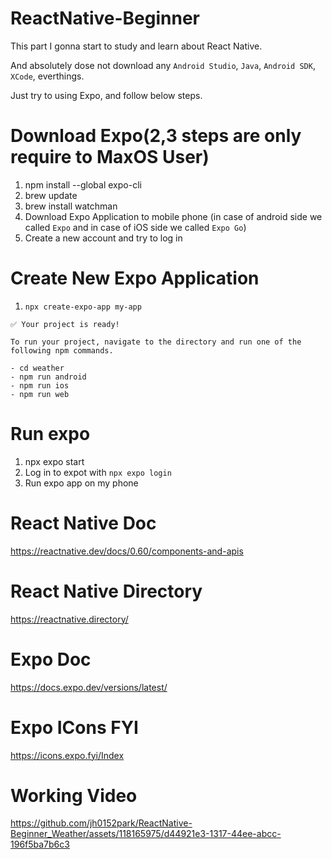 # ReactNative-Beginner

This part I gonna start to study and learn about React Native.

And absolutely dose not download any `Android Studio`, `Java`, `Android SDK`, `XCode`, everthings.

Just try to using Expo, and follow below steps.

# Download Expo(2,3 steps are only require to MaxOS User)

1. npm install --global expo-cli
2. brew update
3. brew install watchman
4. Download Expo Application to mobile phone (in case of android side we called `Expo` and in case of iOS side we called `Expo Go`)
5. Create a new account and try to log in

# Create New Expo Application

1. `npx create-expo-app my-app`

```
✅ Your project is ready!

To run your project, navigate to the directory and run one of the following npm commands.

- cd weather
- npm run android
- npm run ios
- npm run web
```

# Run expo

1. npx expo start
2. Log in to expot with `npx expo login`
3. Run expo app on my phone

# React Native Doc

https://reactnative.dev/docs/0.60/components-and-apis

# React Native Directory

https://reactnative.directory/

# Expo Doc

https://docs.expo.dev/versions/latest/

# Expo ICons FYI

https://icons.expo.fyi/Index


# Working Video

https://github.com/jh0152park/ReactNative-Beginner_Weather/assets/118165975/d44921e3-1317-44ee-abcc-196f5ba7b6c3
